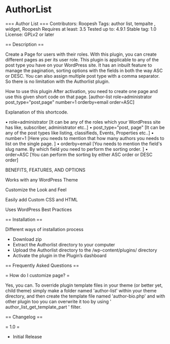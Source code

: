 # AuthorList
=== Author List ===
Contributors: Roopesh
Tags: author list, tempalte , widget, Roopesh
Requires at least: 3.5
Tested up to: 4.9.1
Stable tag: 1.0
License: GPLv2 or later

== Description ==

Create a Page for users with their roles. With this plugin, you can create different pages as per its user role. This plugin is applicable to any of the post type you have on your WordPress site. It has an inbuilt feature to manage the pagination, sorting options with the fields in both the way ASC or DESC. You can also assign multiple post type with a comma separator. So there is no limitation with the Authorlist plugin. 

How to use this plugin
 After activation, you need to create one page and use this given short code on that page. 
[author-list role=administrator post_type="post,page" number=1 orderby=email order=ASC]

Explanation of this shortcode. 

•	role=administrator [It can be any of the roles which your WordPress site has like, subscriber, administrator etc..]
•	post_type="post, page" [It can be any of the post types like listing, classifieds, Events, Properties etc..]
•	number=1 [Here you needs to mention that how many authors you needs to list on the single page. ]
•	orderby=email [You needs to mention the field's slug name. By which field you need to perform the sorting order. ]
•	order=ASC [You can perform the sorting by either ASC order or DESC order] 

BENEFITS, FEATURES, AND OPTIONS

Works with any WordPress Theme

Customize the Look and Feel

Easily add Custom CSS and HTML

Uses WordPress Best Practices

== Installation ==

Different ways of installation process


- Download zip
- Extract the Authorlist directory to your computer
- Upload the Authorlist directory to the /wp-content/plugins/ directory
- Activate the plugin in the Plugin’s dashboard

== Frequently Asked Questions ==

= How do I customize page? =

Yes, you can. To override plugin template files in your theme (or better yet, child theme) simply make a folder named 'author-list' within your theme directory, and then create the template file named 'author-bio.php' and with other plugin too you can overwrite it too by using ' author_list_get_template_part ' filter.


== Changelog ==

= 1.0 =
* Initial Release
